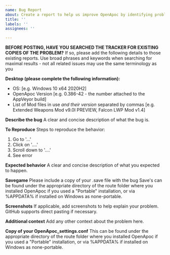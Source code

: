 ```yaml
---
name: Bug Report
about: Create a report to help us improve OpenApoc by identifying problems
title: ''
labels: ''
assignees: ''

---
```


**BEFORE POSTING, HAVE YOU SEARCHED THE TRACKER FOR EXISTING COPIES OF THE PROBLEM?**
If so, please add the following details to those existing reports. Use broad phrases and keywords when searching for maximal results - not all related issues may use the same terminology as you

**Desktop (please complete the following information):**
 - OS: [e.g. Windows 10 x64 2020H2]
 - OpenApoc Version [e.g. 0.386-42 - the number attached to the AppVeyor build]
 - List of Mod files in use *and their version* separated by commas [e.g. Extended Weapons Mod v9.0I PREVIEW, Falcon LWP Mod v1.4]

**Describe the bug**
A clear and concise description of what the bug is.

**To Reproduce**
Steps to reproduce the behavior:
1. Go to '...'
2. Click on '....'
3. Scroll down to '....'
4. See error

**Expected behavior**
A clear and concise description of what you expected to happen.

**Savegame**
Please include a copy of your .save file with the bug
Save's can be found under the appropriate directory of the route folder where you installed OpenApoc if you used a "Portable" installation, or via %APPDATA% if installed on Windows as none-portable.

**Screenshots**
If applicable, add screenshots to help explain your problem. GitHub supports direct pasting if necessary.

**Additional context**
Add any other context about the problem here.

**Copy of your OpenApoc_settings.conf**
This can be found under the appropriate directory of the route folder where you installed OpenApoc if you used a "Portable" installation, or via %APPDATA% if installed on Windows as none-portable.
